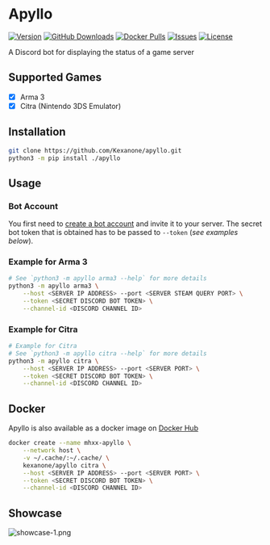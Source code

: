 # Apyllo
[![Version](https://img.shields.io/github/release/Kexanone/apyllo.svg?label=Version&colorB=007EC6&style=flat-square)](https://github.com/Kexanone/apyllo/releases/latest)
[![GitHub Downloads](https://img.shields.io/github/downloads/Kexanone/apyllo/total.svg?label=GitHub%20Dowloads&style=flat-square)](https://github.com/Kexanone/apyllo/releases)
[![Docker Pulls](https://img.shields.io/docker/pulls/kexanone/apyllo.svg?label=Docker%20Pulls&style=flat-square)](https://hub.docker.com/r/kexanone/apyllo)
[![Issues](https://img.shields.io/github/issues-raw/Kexanone/apyllo.svg?label=Issues&style=flat-square)](https://github.com/Kexanone/apyllo/issues)
[![License](https://img.shields.io/badge/License-GPLv3-orange.svg?style=flat-square)](https://github.com/Kexanone/apyllo/blob/master/LICENSE)

A Discord bot for displaying the status of a game server

## Supported Games
- [x] Arma 3
- [x] Citra (Nintendo 3DS Emulator)

## Installation
```sh
git clone https://github.com/Kexanone/apyllo.git
python3 -m pip install ./apyllo
```

## Usage
### Bot Account
You first need to [create a bot account](https://discordpy.readthedocs.io/en/stable/discord.html#discord-intro) and invite it to your server. The secret bot token that is obtained has to be passed to `--token` (_see examples below_).
### Example for Arma 3
```sh
# See `python3 -m apyllo arma3 --help` for more details
python3 -m apyllo arma3 \
    --host <SERVER IP ADDRESS> --port <SERVER STEAM QUERY PORT> \
    --token <SECRET DISCORD BOT TOKEN> \
    --channel-id <DISCORD CHANNEL ID>
```
### Example for Citra
```sh
# Example for Citra
# See `python3 -m apyllo citra --help` for more details
python3 -m apyllo citra \
    --host <SERVER IP ADDRESS> --port <SERVER PORT> \
    --token <SECRET DISCORD BOT TOKEN> \
    --channel-id <DISCORD CHANNEL ID>
```

## Docker
Apyllo is also available as a docker image on [Docker Hub](https://hub.docker.com/r/kexanone/apyllo)
```sh
docker create --name mhxx-apyllo \
    --network host \
    -v ~/.cache/:~/.cache/ \
    kexanone/apyllo citra \
    --host <SERVER IP ADDRESS> --port <SERVER PORT> \
    --token <SECRET DISCORD BOT TOKEN> \
    --channel-id <DISCORD CHANNEL ID>
```

## Showcase
![showcase-1.png](https://github.com/Kexanone/apyllo/blob/main/docs/assets/img/showcase-1.png?raw=true)
